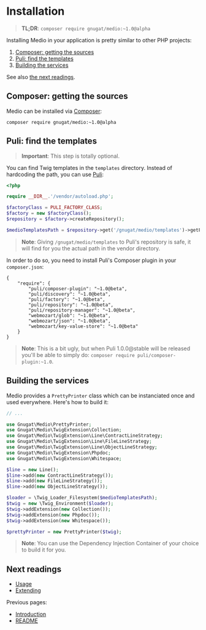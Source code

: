 # Installation

> **TL;DR**: `composer require gnugat/medio:~1.0@alpha`

Installing Medio in your application is pretty similar to other PHP projects:

1. [Composer: getting the sources](#composer-getting-the-sources)
2. [Puli: find the templates](#puli-find-the-templates)
3. [Building the services](#building-the-services)

See also [the next readings](#next-readings).

## Composer: getting the sources

Medio can be installed via [Composer](https://getcomposer.org/download):

    composer require gnugat/medio:~1.0@alpha

## Puli: find the templates

> **Important**: This step is totally optional.

You can find Twig templates in the `templates` directory. Instead of hardcoding
the path, you can use [Puli](https://docs.puli.io):

```php
<?php

require __DIR__.'/vendor/autoload.php';

$factoryClass = PULI_FACTORY_CLASS;
$factory = new $factoryClass();
$repository = $factory->createRepository();

$medioTemplatesPath = $repository->get('/gnugat/medio/templates')->getFilesystemPath();
```

> **Note**: Giving `/gnugat/medio/templates` to Puli's repository is safe, it
> will find for you the actual path in the vendor directory.

In order to do so, you need to install Puli's Composer plugin in your `composer.json`:

```
{
    "require": {
        "puli/composer-plugin": "~1.0@beta",
        "puli/discovery": "~1.0@beta",
        "puli/factory": "~1.0@beta",
        "puli/repository": "~1.0@beta",
        "puli/repository-manager": "~1.0@beta",
        "webmozart/glob": "~1.0@beta",
        "webmozart/json": "~1.0@beta",
        "webmozart/key-value-store": "~1.0@beta"
    }
}
```

> **Note**: This is a bit ugly, but when Puli 1.0.0@stable will be released you'll
> be able to simply do: `composer require puli/composer-plugin:~1.0`.

## Building the services

Medio provides a `PrettyPrinter` class which can be instanciated once and used
everywhere. Here's how to build it:

```php
// ...

use Gnugat\Medio\PrettyPrinter;
use Gnugat\Medio\TwigExtension\Collection;
use Gnugat\Medio\TwigExtension\Line\ContractLineStrategy;
use Gnugat\Medio\TwigExtension\Line\FileLineStrategy;
use Gnugat\Medio\TwigExtension\Line\ObjectLineStrategy;
use Gnugat\Medio\TwigExtension\Phpdoc;
use Gnugat\Medio\TwigExtension\Whitespace;

$line = new Line();
$line->add(new ContractLineStrategy());
$line->add(new FileLineStrategy());
$line->add(new ObjectLineStrategy());

$loader = \Twig_Loader_Filesystem($medioTemplatesPath);
$twig = new \Twig_Environment($loader);
$twig->addExtension(new Collection());
$twig->addExtension(new Phpdoc());
$twig->addExtension(new Whitespace());

$prettyPrinter = new PrettyPrinter($twig);
```

> **Note**: You can use the Dependency Injection Container of your choice to build it for you.

## Next readings

* [Usage](03-usage.md)
* [Extending](04-extending.md)

Previous pages:

* [Introduction](01-introduction)
* [README](../README.md)
